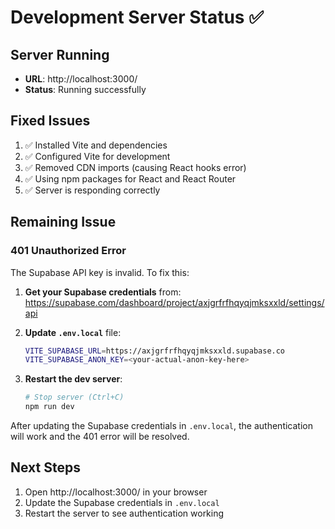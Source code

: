 # Development Server Status ✅

## Server Running
- **URL**: http://localhost:3000/
- **Status**: Running successfully

## Fixed Issues
1. ✅ Installed Vite and dependencies
2. ✅ Configured Vite for development
3. ✅ Removed CDN imports (causing React hooks error)
4. ✅ Using npm packages for React and React Router
5. ✅ Server is responding correctly

## Remaining Issue

### 401 Unauthorized Error
The Supabase API key is invalid. To fix this:

1. **Get your Supabase credentials** from:
   https://supabase.com/dashboard/project/axjgrfrfhqyqjmksxxld/settings/api

2. **Update `.env.local`** file:
   ```bash
   VITE_SUPABASE_URL=https://axjgrfrfhqyqjmksxxld.supabase.co
   VITE_SUPABASE_ANON_KEY=<your-actual-anon-key-here>
   ```

3. **Restart the dev server**:
   ```bash
   # Stop server (Ctrl+C)
   npm run dev
   ```

After updating the Supabase credentials in `.env.local`, the authentication will work and the 401 error will be resolved.

## Next Steps
1. Open http://localhost:3000/ in your browser
2. Update the Supabase credentials in `.env.local`
3. Restart the server to see authentication working
